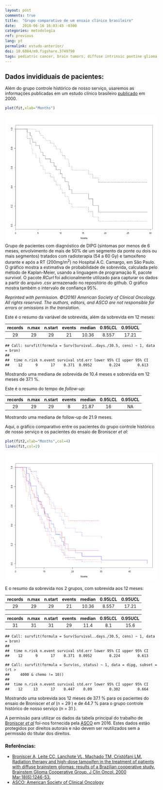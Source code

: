 ```yaml
---
layout: post
comments: true
title:  "Grupo comparativo de um ensaio clínico brasileiro"
date:   2016-06-16 16:03:45 -0300
categories: metodologia
ref: previous
lang: pt
permalink: estudo-anterior/
doi: 10.6084/m9.figshare.3749790
tags: pediatric cancer, brain tumors, diffuse intrinsic pontine glioma, clinical trial, historical control, project valkyrie
---
```


## Dados invididuais de pacientes:

Além do grupo controle histórico de nosso serviço, usaremos as informações publicadas em um estudo clínico brasileiro [publicado][broniscer] em 2000.




```r
plot(fit,xlab="Months")
```

![Survival of patients with DIPG in the Broniscer _et al_ trial](/figure/source/estudo-anterior/Sobrevida-1.png)
Grupo de pacientes com diagnóstico de DIPG (sintomas por menos de 6 meses, envolvimento de mais de 50% de um segmento da ponte ou dois ou mais segmentos) tratados com radioterapia (54 a 60 Gy) e tamoxifeno durante e após a RT (200mg/m<sup>2</sup>) no Hospital A.C. Camargo, em São Paulo. O gráfico mostra a estimativa de probabilidade de sobrevida, calculada pelo método de Kaplan-Meier, usando a linguagem de programação R, pacote *survival*. O pacote *RCurl* foi adicionalmente utilizado para capturar os dados a partir do arquivo .csv armazenado no repositório do github. O gráfico mostra também o intervalo de confiança 95%.

_Reprinted with permission. ©(2016) American Society of Clinical Oncology. All rights reserved. The authors, editors, and ASCO are not responsible for errors or omissions in the translation._


Este é o resumo da variável de sobrevida, além da sobrevida em 12 meses:


| records | n.max | n.start | events | median | 0.95LCL | 0.95UCL |
|:-------:|:-----:|:-------:|:------:|:------:|:-------:|:-------:|
|   29    |  29   |   29    |   21   | 10.36  |  8.557  |  17.21  |


```
## Call: survfit(formula = Surv(Survival..days./30.5, cens) ~ 1, data = bron)
##
##  time n.risk n.event survival std.err lower 95% CI upper 95% CI
##    12      9      17    0.371  0.0952        0.224        0.613
```

Mostrando uma mediana de sobrevida de 10.4 meses e sobrevida em 12 meses de 37.1 %.

Este é o resumo do tempo de _follow-up_:


| records | n.max | n.start | events | median | 0.95LCL | 0.95UCL |
|:-------:|:-----:|:-------:|:------:|:------:|:-------:|:-------:|
|   29    |  29   |   29    |   8    | 21.87  |   16    |   NA    |

Mostrando uma mediana de follow-up de 21.9 meses.

Aqui, o gráfico comparativo entre os pacientes do grupo controle histórico de nosso serviço e os pacientes do ensaio de Broniscer _et al_:


```r
plot(fit2,xlab="Months",col=4)
lines(fit,col=2)
```

![Survival of patients with DIPG](/figure/source/estudo-anterior/Sobrevida2-1.png)

E o resumo da sobrevida nos 2 grupos, com sobrevida aos 12 meses:

| records | n.max | n.start | events | median | 0.95LCL | 0.95UCL |
|:-------:|:-----:|:-------:|:------:|:------:|:-------:|:-------:|
|   29    |  29   |   29    |   21   | 10.36  |  8.557  |  17.21  |



| records | n.max | n.start | events | median | 0.95LCL | 0.95UCL |
|:-------:|:-----:|:-------:|:------:|:------:|:-------:|:-------:|
|   31    |  31   |   31    |   29   |  11.4  |   8.1   |  15.6   |

```
## Call: survfit(formula = Surv(Survival..days./30.5, cens) ~ 1, data = bron)
##
##  time n.risk n.event survival std.err lower 95% CI upper 95% CI
##    12      9      17    0.371  0.0952        0.224        0.613
```

```
## Call: survfit(formula = Surv(os, status) ~ 1, data = dipg, subset = (rt >
##     4000 & chemo != 10))
##
##  time n.risk n.event survival std.err lower 95% CI upper 95% CI
##    12     13      17    0.447    0.09        0.302        0.664
```

Mostrando uma sobrevida aos 12 meses de 37.1 % para  os pacientes do ensaio de Broniscer _et al_ (n = 29 ) e de 44.7 % para o grupo controle histórico de nosso serviço (n = 31 ).

A permissão para utilizar os dados da tabela principal do trabalho de [Broniscer _et al_][broniscer] foi-nos fornecida pela [ASCO][asco] em 2016. Estes dados estão protegidos por direitos autorais e não devem ser reutilizados sem a permissão do titular dos direitos.

### Referências:

- [Broniscer A, Leite CC, Lanchote VL, Machado TM, Cristófani LM. Radiation therapy and high-dose tamoxifen in the treatment of patients with diffuse brainstem gliomas: results of a Brazilian cooperative study. Brainstem Glioma Cooperative Group. J Clin Oncol. 2000 Mar;18(6):1246-53.][broniscer]
- [ASCO: American Society of Clinical Oncology][asco]

[broniscer]: http://jco.ascopubs.org/content/18/6/1246.long
[asco]: http://www.asco.org
